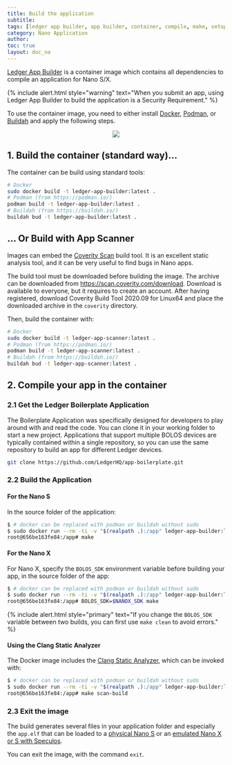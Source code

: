 ```yaml
---
title: Build the application
subtitle:
tags: [ledger app builder, app builder, container, compile, make, setup]
category: Nano Application
author:
toc: true
layout: doc_na
---
```





[Ledger App Builder](https://github.com/LedgerHQ/ledger-app-builder) is a container image which contains all dependencies to compile an application for Nano S/X.

<!--  -->
{% include alert.html style="warning" text="When you submit an app, using Ledger App Builder to build the application is a Security Requirement." %}
<!--  -->

To use the container image, you need to either install [Docker](https://docs.docker.com/get-docker/), [Podman](https://podman.io/), or [Buildah](https://buildah.io/) and apply the following steps.

<!-- ------------- Image ------------- -->
<div style="text-align:center">
<img src="../images/folder-organization.png" ></div>
<!-- --------------------------------- -->

## 1. Build the container (standard way)...

The container can be build using standard tools:

```bash
# Docker
sudo docker build -t ledger-app-builder:latest .
# Podman (from https://podman.io/)
podman build -t ledger-app-builder:latest .
# Buildah (from https://buildah.io/)
buildah bud -t ledger-app-builder:latest .
```

## ... Or Build with App Scanner

Images can embed the [Coverity Scan](https://scan.coverity.com/) build tool. It is an excellent static analysis tool, and it can be very useful to find bugs in Nano apps.

The build tool must be downloaded before building the image. The archive can be downloaded from <https://scan.coverity.com/download>. Download is available to everyone, but it requires to create an account. After having registered, download Coverity Build Tool 2020.09 for Linux64 and place the downloaded archive in the `coverity` directory.

Then, build the container with:

```bash
# Docker
sudo docker build -t ledger-app-scanner:latest .
# Podman (from https://podman.io/)
podman build -t ledger-app-scanner:latest .
# Buildah (from https://buildah.io/)
buildah bud -t ledger-app-scanner:latest .
```

## 2. Compile your app in the container

### 2.1 Get the Ledger Boilerplate Application

The Boilerplate Application was specifically designed for developers to play around with and read the code. You can clone it in your working folder to start a new project.
Applications that support multiple BOLOS devices are typically contained within a single repository, so you can use the same repository to build an app for different Ledger devices.

```bash
git clone https://github.com/LedgerHQ/app-boilerplate.git
```

### 2.2 Build the Application

#### For the Nano S

In the source folder of the application:

```bash
$ # docker can be replaced with podman or buildah without sudo
$ sudo docker run --rm -ti -v "$(realpath .):/app" ledger-app-builder:latest
root@656be163fe84:/app# make
```

#### For the Nano X

For Nano X, specify the `BOLOS_SDK` environment variable before building your app, in the source folder of the app:

```bash
$ # docker can be replaced with podman or buildah without sudo
$ sudo docker run --rm -ti -v "$(realpath .):/app" ledger-app-builder:latest
root@656be163fe84:/app# BOLOS_SDK=$NANOX_SDK make
```

<!--  -->
{% include alert.html style="primary" text="If you change the <code>BOLOS_SDK</code> variable between two builds, you can first use <code>make clean</code> to avoid errors." %}
<!--  -->


#### Using the Clang Static Analyzer

The Docker image includes the [Clang Static Analyzer](https://clang-analyzer.llvm.org/), which can be invoked with:

```bash
$ # docker can be replaced with podman or buildah without sudo
$ sudo docker run --rm -ti -v "$(realpath .):/app" ledger-app-builder:latest
root@656be163fe84:/app# make scan-build
```

### 2.3 Exit the image

The build generates several files in your application folder and especially the `app.elf` that can be loaded to a [physical Nano S](../load) or an [emulated Nano X or S with Speculos](../../speculos/start-here).

You can exit the image, with the command `exit`.

